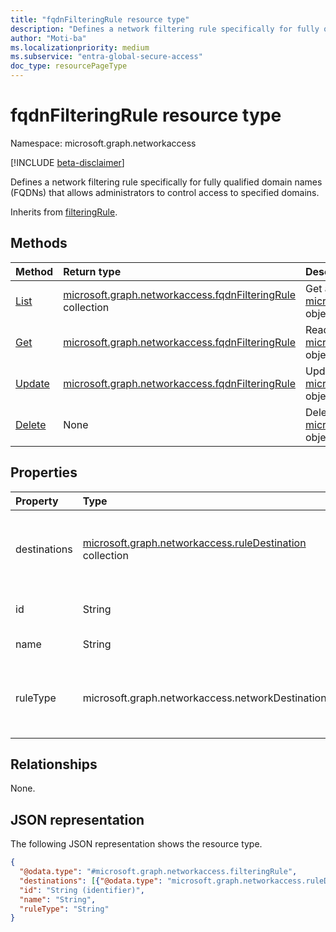 ```yaml
---
title: "fqdnFilteringRule resource type"
description: "Defines a network filtering rule specifically for fully qualified domain names (FQDNs), allowing administrators to control access to specified domains."
author: "Moti-ba"
ms.localizationpriority: medium
ms.subservice: "entra-global-secure-access"
doc_type: resourcePageType
---
```


# fqdnFilteringRule resource type

Namespace: microsoft.graph.networkaccess

[!INCLUDE [beta-disclaimer](../../includes/beta-disclaimer.md)]

Defines a network filtering rule specifically for fully qualified domain names (FQDNs) that allows administrators to control access to specified domains.

Inherits from [filteringRule](../resources/networkaccess-filteringrule.md).

## Methods
|Method|Return type|Description|
|:---|:---|:---|
|[List](../api/networkaccess-filteringrule-list.md)|[microsoft.graph.networkaccess.fqdnFilteringRule](../resources/networkaccess-fqdnfilteringrule.md) collection|Get a list of the [microsoft.graph.networkaccess.fqdnFilteringRule](../resources/networkaccess-fqdnfilteringrule.md) objects and their properties.|
|[Get](../api/networkaccess-filteringrule-get.md)|[microsoft.graph.networkaccess.fqdnFilteringRule](../resources/networkaccess-fqdnfilteringrule.md)|Read the properties and relationships of a [microsoft.graph.networkaccess.fqdnFilteringRule](../resources/networkaccess-fqdnfilteringrule.md) object.|
|[Update](../api/networkaccess-filteringrule-update.md)|[microsoft.graph.networkaccess.fqdnFilteringRule](../resources/networkaccess-fqdnfilteringrule.md)|Update the properties of a [microsoft.graph.networkaccess.fqdnFilteringRule](../resources/networkaccess-fqdnfilteringrule.md) object.|
|[Delete](../api/networkaccess-filteringrule-delete.md)|None|Delete a [microsoft.graph.networkaccess.fqdnFilteringRule](../resources/networkaccess-fqdnfilteringrule.md) object.|

## Properties
|Property|Type|Description|
|:---|:---|:---|
|destinations|[microsoft.graph.networkaccess.ruleDestination](../resources/networkaccess-ruledestination.md) collection|The list of potential destinations and destination types that the user may access within the context of a network filtering policy. This includes FQDNs and web categories. Inherited from [microsoft.graph.networkaccess.filteringRule](../resources/networkaccess-filteringrule.md).|
|id|String|The unique identifier for the **fqdnFilteringRule**. Inherited from [microsoft.graph.networkaccess.filteringRule](../resources/networkaccess-filteringrule.md).|
|name|String|Display name. Inherited from [microsoft.graph.networkaccess.filteringRule](../resources/networkaccess-filteringrule.md).|
|ruleType|microsoft.graph.networkaccess.networkDestinationType|The network destination type used by a filtering rule. Suppports a subset of the values for **networkDestinationType**. The possible values are: `fqdn`, `webCategory`, `unknownFutureValue`. Inherited from [microsoft.graph.networkaccess.filteringRule](../resources/networkaccess-filteringrule.md). |

## Relationships
None.

## JSON representation
The following JSON representation shows the resource type.
<!-- {
  "blockType": "resource",
  "keyProperty": "id",
  "@odata.type": "microsoft.graph.networkaccess.fqdnFilteringRule",
  "baseType": "microsoft.graph.networkaccess.filteringRule",
  "openType": false
}
-->
``` json
{
  "@odata.type": "#microsoft.graph.networkaccess.filteringRule",
  "destinations": [{"@odata.type": "microsoft.graph.networkaccess.ruleDestination"}],
  "id": "String (identifier)",
  "name": "String",
  "ruleType": "String"
}
```
